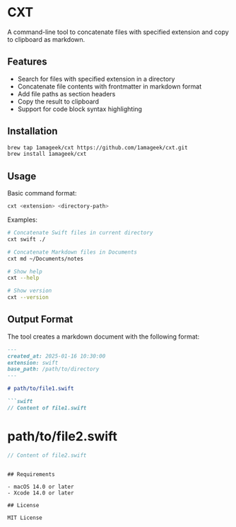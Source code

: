 # CXT

A command-line tool to concatenate files with specified extension and copy to clipboard as markdown.

## Features

- Search for files with specified extension in a directory
- Concatenate file contents with frontmatter in markdown format
- Add file paths as section headers
- Copy the result to clipboard
- Support for code block syntax highlighting

## Installation

```bash
brew tap 1amageek/cxt https://github.com/1amageek/cxt.git
brew install 1amageek/cxt
```

## Usage

Basic command format:
```bash
cxt <extension> <directory-path>
```

Examples:
```bash
# Concatenate Swift files in current directory
cxt swift ./

# Concatenate Markdown files in Documents
cxt md ~/Documents/notes

# Show help
cxt --help

# Show version
cxt --version
```

## Output Format

The tool creates a markdown document with the following format:

```markdown
---
created_at: 2025-01-16 10:30:00
extension: swift
base_path: /path/to/directory
---

# path/to/file1.swift

```swift
// Content of file1.swift
```

# path/to/file2.swift

```swift
// Content of file2.swift
```
```

## Requirements

- macOS 14.0 or later
- Xcode 14.0 or later

## License

MIT License
